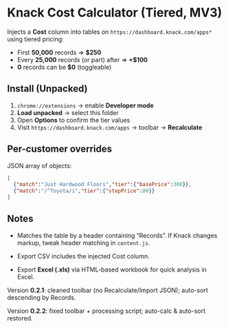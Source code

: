 # Knack Cost Calculator (Tiered, MV3)

Injects a **Cost** column into tables on `https://dashboard.knack.com/apps*` using tiered pricing:

- First **50,000** records => **$250**
- Every **25,000** records (or part) after => **+$100**
- **0** records can be **$0** (toggleable)

## Install (Unpacked)
1. `chrome://extensions` → enable **Developer mode**
2. **Load unpacked** → select this folder
3. Open **Options** to confirm the tier values
4. Visit `https://dashboard.knack.com/apps` → toolbar → **Recalculate**

## Per-customer overrides
JSON array of objects:
```json
[
  {"match":"Just Hardwood Floors","tier":{"basePrice":300}},
  {"match":"/^Toyota/i","tier":{"stepPrice":80}}
]
```

## Notes
- Matches the table by a header containing “Records”. If Knack changes markup, tweak header matching in `content.js`.
- Export CSV includes the injected Cost column.

- Export **Excel (.xls)** via HTML-based workbook for quick analysis in Excel.


Version **0.2.1**: cleaned toolbar (no Recalculate/Import JSON); auto-sort descending by Records.

Version **0.2.2**: fixed toolbar + processing script; auto-calc & auto-sort restored.